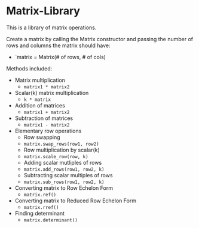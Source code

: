 # Matrix-Library
This is a library of matrix operations.

Create a matrix by calling the Matrix constructor and passing the number of rows and columns the matrix should have:
  - `matrix = Matrix(# of rows, # of cols)

Methods included:
  - Matrix multiplication
      - `matrix1 * matrix2`
  - Scalar(k) matrix multiplication
      - `k * matrix`
  - Addition of matrices
      - `matrix1 + matrix2`
  - Subtraction of matrices
      - `matrix1 - matrix2`
  - Elementary row operations
      - Row swapping
       - `matrix.swap_rows(row1, row2)`
      - Row multiplication by scalar(k)
       - `matrix.scale_row(row, k)`
      - Adding scalar mutliples of rows
       - `matrix.add_rows(row1, row2, k)`
      - Subtracting scalar multiples of rows
       - `matrix.sub_rows(row1, row2, k)`
  - Converting matrix to Row Echelon Form
      - `matrix.ref()`
  - Converting matrix to Reduced Row Echelon Form
      - `matrix.rref()`
  - Finding determinant
      - `matrix.determinant()`
